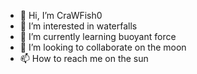 - 👋 Hi, I’m CraWFish0
- 👀 I’m interested in waterfalls
- 🌱 I’m currently learning buoyant force
- 💞️ I’m looking to collaborate on the moon
- 📫 How to reach me on the sun

<!---
CraWFish0/CraWFish0 is a ✨ special ✨ repository because its `README.md` (this file) appears on your GitHub profile.
You can click the Preview link to take a look at your changes.
--->
